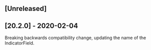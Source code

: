 ## [Unreleased]


## [20.2.0] - 2020-02-04
Breaking backwards compatibility change, updating the name of the IndicatorField.

